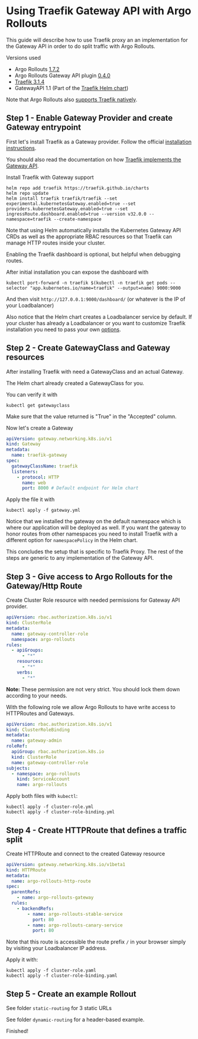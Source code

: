 # Using Traefik Gateway API with Argo Rollouts

This guide will describe how to use Traefik proxy an an implementation
for the Gateway API in order to do split traffic with Argo Rollouts.

Versions used

* Argo Rollouts [1.7.2](https://github.com/argoproj/argo-rollouts/releases)
* Argo Rollouts Gateway API plugin [0.4.0](https://github.com/argoproj-labs/rollouts-plugin-trafficrouter-gatewayapi/releases)
* [Traefik 3.1.4](https://doc.traefik.io/traefik/getting-started/install-traefik/)
* GatewayAPI 1.1 (Part of the [Traefik Helm chart](https://github.com/traefik/traefik-helm-chart))

Note that Argo Rollouts also [supports Traefik natively](https://argoproj.github.io/argo-rollouts/features/traffic-management/traefik/).

## Step 1 - Enable Gateway Provider and create Gateway entrypoint

First let's install Traefik as a Gateway provider. Follow the official [installation instructions](https://doc.traefik.io/traefik/getting-started/install-traefik/).

You should also read the documentation on how [Traefik implements the Gateway API](https://doc.traefik.io/traefik/providers/kubernetes-gateway/).

Install Traefik with Gateway support

```
helm repo add traefik https://traefik.github.io/charts
helm repo update
helm install traefik traefik/traefik --set experimental.kubernetesGateway.enabled=true --set providers.kubernetesGateway.enabled=true --set ingressRoute.dashboard.enabled=true --version v32.0.0 --namespace=traefik --create-namespace
```

Note that using Helm automatically installs the Kubernetes Gateway API CRDs
as well as the appropriate RBAC resources so that Traefik can manage
HTTP routes inside your cluster.

Enabling the Traefik dashboard is optional, but helpful when debugging
routes.

After initial installation you can expose the dashboard with

```
kubectl port-forward -n traefik $(kubectl -n traefik get pods --selector "app.kubernetes.io/name=traefik" --output=name) 9000:9000
```

And then visit `http://127.0.0.1:9000/dashboard/` (or whatever is the IP
of your Loadbalancer)

Also notice that the Helm chart creates a Loadbalancer service by default.
If your cluster has already a Loadbalancer or you want to customize Traefik installation you need to pass your own [options](https://github.com/traefik/traefik-helm-chart/blob/master/traefik/values.yaml).

## Step 2 - Create GatewayClass and Gateway resources

After installing Traefik with need a GatewayClass and an actual Gateway.

The Helm chart already created a GatewayClass for you.

You can verify it with

```
kubectl get gatewayclass
```

Make sure that the value returned is "True" in the "Accepted" column.

Now let's create a Gateway

```yaml
apiVersion: gateway.networking.k8s.io/v1
kind: Gateway
metadata:
  name: traefik-gateway
spec:
  gatewayClassName: traefik
  listeners:
    - protocol: HTTP
      name: web
      port: 8000 # Default endpoint for Helm chart
```

Apply the file it with

```
kubectl apply -f gateway.yml
```

Notice that we installed the gateway on the default namespace which is where our application will be deployed as well. If you want the gateway to honor routes from other namespaces you need to install Traefik with a different option for `namespacePolicy` in the Helm chart.

This concludes the setup that is specific to Traefik Proxy. The rest of the steps are generic to any implementation of the Gateway API.


## Step 3 - Give access to Argo Rollouts for the Gateway/Http Route

Create Cluster Role resource with needed permissions for Gateway API provider.

```yaml title="cluster-role.yml"
apiVersion: rbac.authorization.k8s.io/v1
kind: ClusterRole
metadata:
  name: gateway-controller-role
  namespace: argo-rollouts
rules:
  - apiGroups:
      - "*"
    resources:
      - "*"
    verbs:
      - "*"
```

__Note:__ These permission are not very strict. You should lock them down according to your needs.

With the following role we allow Argo Rollouts to have write access to HTTPRoutes and Gateways.

```yaml title="cluster-role-binding.yml"
apiVersion: rbac.authorization.k8s.io/v1
kind: ClusterRoleBinding
metadata:
  name: gateway-admin
roleRef:
  apiGroup: rbac.authorization.k8s.io
  kind: ClusterRole
  name: gateway-controller-role
subjects:
  - namespace: argo-rollouts
    kind: ServiceAccount
    name: argo-rollouts
```

Apply both files with `kubectl`:

```shell
kubectl apply -f cluster-role.yml
kubectl apply -f cluster-role-binding.yml
```

## Step 4 - Create HTTPRoute that defines a traffic split

Create HTTPRoute and connect to the created Gateway resource

```yaml
apiVersion: gateway.networking.k8s.io/v1beta1
kind: HTTPRoute
metadata:
  name: argo-rollouts-http-route
spec:
  parentRefs:
    - name: argo-rollouts-gateway
  rules:
    - backendRefs:
        - name: argo-rollouts-stable-service
          port: 80
        - name: argo-rollouts-canary-service
          port: 80
```

Note that this route is accessible the route prefix `/` in your browser
simply by visiting your Loadbalancer IP address.


Apply it with:

```shell
kubectl apply -f cluster-role.yaml
kubectl apply -f cluster-role-binding.yaml
```

## Step 5 - Create an example Rollout

See folder `static-routing` for 3 static URLs

See folder `dynamic-routing` for a header-based example.



Finished!







